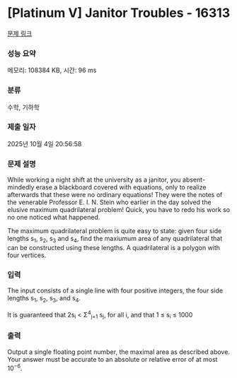 # [Platinum V] Janitor Troubles - 16313 

[문제 링크](https://www.acmicpc.net/problem/16313) 

### 성능 요약

메모리: 108384 KB, 시간: 96 ms

### 분류

수학, 기하학

### 제출 일자

2025년 10월 4일 20:56:58

### 문제 설명

<p>While working a night shift at the university as a janitor, you absent-mindedly erase a blackboard covered with equations, only to realize afterwards that these were no ordinary equations! They were the notes of the venerable Professor E. I. N. Stein who earlier in the day solved the elusive maximum quadrilateral problem! Quick, you have to redo his work so no one noticed what happened.</p>

<p>The maximum quadrilateral problem is quite easy to state: given four side lengths s<sub>1</sub>, s<sub>2</sub>, s<sub>3</sub> and s<sub>4</sub>, find the maxiumum area of any quadrilateral that can be constructed using these lengths. A quadrilateral is a polygon with four vertices.</p>

### 입력 

 <p>The input consists of a single line with four positive integers, the four side lengths s<sub>1</sub>, s<sub>2</sub>, s<sub>3</sub>, and s<sub>4</sub>.</p>

<p>It is guaranteed that 2s<sub>i</sub> < Σ<sup>4</sup><sub>j=1</sub> s<sub>j</sub>, for all i, and that 1 ≤ s<sub>i</sub> ≤ 1000</p>

### 출력 

 <p>Output a single floating point number, the maximal area as described above. Your answer must be accurate to an absolute or relative error of at most 10<sup>−6</sup>.</p>

